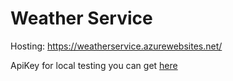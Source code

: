# Weather Service

Hosting: https://weatherservice.azurewebsites.net/

ApiKey for local testing you can get [here](https://openweathermap.org/current)